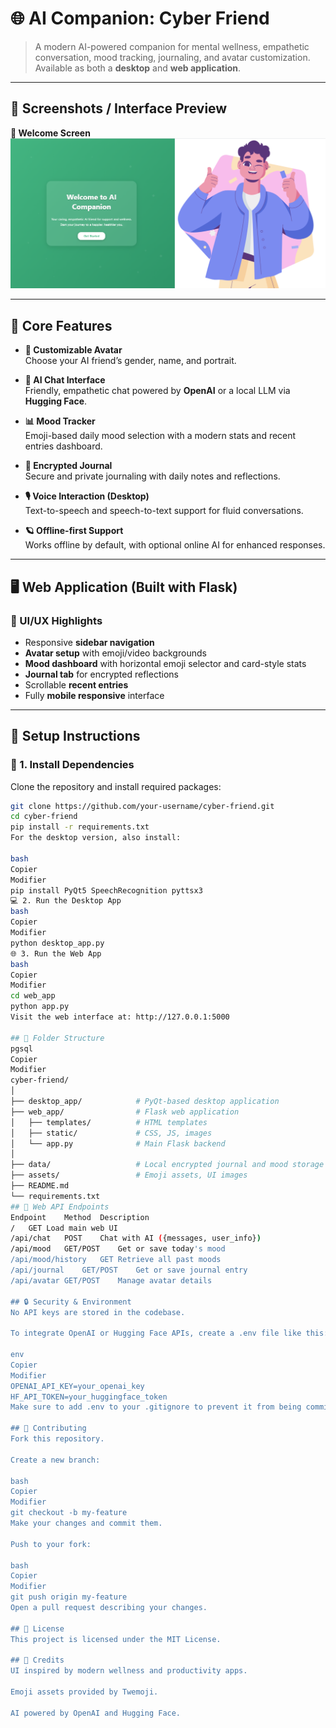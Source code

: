 # 🌐 AI Companion: Cyber Friend

> A modern AI-powered companion for mental wellness, empathetic conversation, mood tracking, journaling, and avatar customization.  
> Available as both a **desktop** and **web application**.

---

## 📸 Screenshots / Interface Preview
**🔵 Welcome Screen**  
![Welcome Screen](https://github.com/zahdineamine2003/AI-Companion_project/blob/39ec8917782ca54f6338b7cb41cd4546efe05613/cyber_friend/welcome.png?raw=true)

---

## 🌟 Core Features

- **🧍 Customizable Avatar**  
  Choose your AI friend’s gender, name, and portrait.

- **🧠 AI Chat Interface**  
  Friendly, empathetic chat powered by **OpenAI** or a local LLM via **Hugging Face**.

- **📊 Mood Tracker**  
  Emoji-based daily mood selection with a modern stats and recent entries dashboard.

- **🔐 Encrypted Journal**  
  Secure and private journaling with daily notes and reflections.

- **🎙️ Voice Interaction (Desktop)**  
  Text-to-speech and speech-to-text support for fluid conversations.

- **🪐 Offline-first Support**  
  Works offline by default, with optional online AI for enhanced responses.

---

## 🖥️ Web Application (Built with Flask)

### 🧭 UI/UX Highlights

- Responsive **sidebar navigation**
- **Avatar setup** with emoji/video backgrounds
- **Mood dashboard** with horizontal emoji selector and card-style stats
- **Journal tab** for encrypted reflections
- Scrollable **recent entries**
- Fully **mobile responsive** interface

---

## 🚀 Setup Instructions

### 🔧 1. Install Dependencies

Clone the repository and install required packages:

```bash
git clone https://github.com/your-username/cyber-friend.git
cd cyber-friend
pip install -r requirements.txt
For the desktop version, also install:

bash
Copier
Modifier
pip install PyQt5 SpeechRecognition pyttsx3
💻 2. Run the Desktop App
bash
Copier
Modifier
python desktop_app.py
🌐 3. Run the Web App
bash
Copier
Modifier
cd web_app
python app.py
Visit the web interface at: http://127.0.0.1:5000

## 📂 Folder Structure
pgsql
Copier
Modifier
cyber-friend/
│
├── desktop_app/            # PyQt-based desktop application
├── web_app/                # Flask web application
│   ├── templates/          # HTML templates
│   ├── static/             # CSS, JS, images
│   └── app.py              # Main Flask backend
│
├── data/                   # Local encrypted journal and mood storage
├── assets/                 # Emoji assets, UI images
├── README.md
└── requirements.txt
## 🔌 Web API Endpoints
Endpoint	Method	Description
/	GET	Load main web UI
/api/chat	POST	Chat with AI ({messages, user_info})
/api/mood	GET/POST	Get or save today's mood
/api/mood/history	GET	Retrieve all past moods
/api/journal	GET/POST	Get or save journal entry
/api/avatar	GET/POST	Manage avatar details

## 🔒 Security & Environment
No API keys are stored in the codebase.

To integrate OpenAI or Hugging Face APIs, create a .env file like this:

env
Copier
Modifier
OPENAI_API_KEY=your_openai_key
HF_API_TOKEN=your_huggingface_token
Make sure to add .env to your .gitignore to prevent it from being committed.

## 🤝 Contributing
Fork this repository.

Create a new branch:

bash
Copier
Modifier
git checkout -b my-feature
Make your changes and commit them.

Push to your fork:

bash
Copier
Modifier
git push origin my-feature
Open a pull request describing your changes.

## 📜 License
This project is licensed under the MIT License.

## 🙏 Credits
UI inspired by modern wellness and productivity apps.

Emoji assets provided by Twemoji.

AI powered by OpenAI and Hugging Face.
